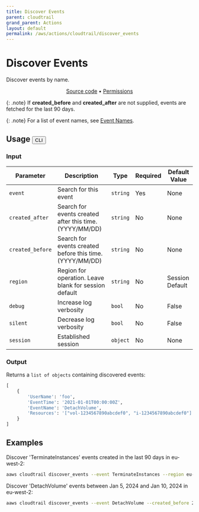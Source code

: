 ```yaml
---
title: Discover Events
parent: cloudtrail
grand_parent: Actions
layout: default
permalink: /aws/actions/cloudtrail/discover_events
---
```


# Discover Events

Discover events by name.

<p align="center">
   <a href="https://github.com/avtomat-hub/avtomat-aws/tree/main/avtomat_aws/services/cloudtrail/discover_events.py">Source code</a> •
   <a href="/aws/permissions/cloudtrail/discover_events">Permissions</a>
</p>

{: .note}
If **created_before** and **created_after** are not supplied, events are fetched for the last 90 days.

{: .note}
For a list of event names, see [Event Names](/aws/actions/cloudtrail/event_names).

## Usage <button id="toggleButton" class="btn fs-3" onclick="toggleTables()">CLI</button>

### Input

| Parameter        | Description                                              | Type     | Required | Default Value   |
|------------------|----------------------------------------------------------|----------|----------|-----------------|
| `event`          | Search for this event                                    | `string` | Yes      | None            |
| `created_after`  | Search for events created after this time. (YYYY/MM/DD)  | `string` | No       | None            |
| `created_before` | Search for events created before this time. (YYYY/MM/DD) | `string` | No       | None            |
| `region`         | Region for operation. Leave blank for session default    | `string` | No       | Session Default |
| `debug`          | Increase log verbosity                                   | `bool`   | No       | False           |
| `silent`         | Decrease log verbosity                                   | `bool`   | No       | False           |
| `session`        | Established session                                      | `object` | No       | None            |                           

### Output

Returns a `list of objects` containing discovered events:

```python
[
    {
        'UserName': 'foo',
        'EventTime': '2021-01-01T00:00:00Z',
        'EventName': 'DetachVolume',
        'Resources': '["vol-1234567890abcdef0", "i-1234567890abcdef0"]'
    }
]
```

<div markdown="1" id="cli" style="display: block;">

## Examples

Discover 'TerminateInstances' events created in the last 90 days in eu-west-2:

```bash
aaws cloudtrail discover_events --event TerminateInstances --region eu-west-2
```

Discover 'DetachVolume' events between Jan 5, 2024 and Jan 10, 2024 in eu-west-2:

```bash
aaws cloudtrail discover_events --event DetachVolume --created_before 2024/01/10 --created_after 2024/01/05 --region eu-west-2
```

</div>

<div markdown="1" id="prog" style="display: none;">

## Examples

Discover 'TerminateInstances' events created in the last 90 days in eu-west-2:

```python
from avtomat_aws import cloudtrail

response = cloudtrail.discover_events(event="TerminateInstances", region="eu-west-2")
```

Discover 'DetachVolume' events between Jan 5, 2024 and Jan 10, 2024 in eu-west-2:

```python
from avtomat_aws import cloudtrail

response = cloudtrail.discover_events(event="DetachVolume",
                                      created_before="2024/01/10",
                                      created_after="2024/01/05",
                                      region="eu-west-2")
```

</div>

<script>
  function toggleTables() {
    var cli = document.getElementById("cli");
    var prog = document.getElementById("prog");
    var toggleButton = document.getElementById("toggleButton");
    if (cli.style.display === "none") {
      cli.style.display = "block";
      prog.style.display = "none";
      toggleButton.innerHTML = "CLI";
    } else {
      cli.style.display = "none";
      prog.style.display = "block";
      toggleButton.innerHTML = "Programmatic";
    } 
  }
</script>
